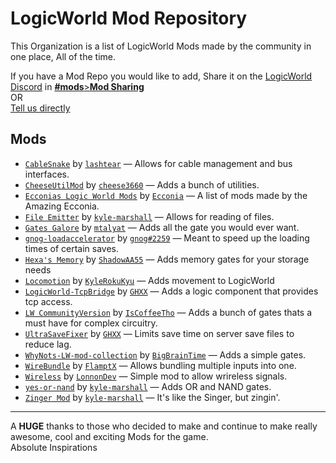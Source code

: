 # LogicWorld Mod Repository
This Organization is a list of LogicWorld Mods made by the community in one place, All of the time.

If you have a Mod Repo you would like to add, Share it on the [LogicWorld Discord](https://discord.gg/C5Qkk53) in [**#mods**>**Mod&nbsp;Sharing**](https://discord.com/channels/401255675264761866/910673109164638239)  
OR  
[Tell us directly](https://github.com/LogicWorld-Mod-Repository/.github/issues/new/choose)

## Mods

* [`CableSnake`](https://github.com/lashtear/CableSnake) by [`lashtear`](https://github.com/lashtear) &mdash; Allows for cable management and bus interfaces. 
* [`CheeseUtilMod`](https://github.com/cheese3660/CheeseUtilMod) by [`cheese3660`](https://github.com/cheese3660) &mdash; Adds a bunch of utilities. 
* [`Ecconias Logic World Mods`](https://github.com/Ecconia/Ecconia-LogicWorld-Mods) by [`Ecconia`](https://github.com/Ecconia) &mdash; A list of mods made by the Amazing Ecconia. 
* [`File Emitter`](https://github.com/kyle-marshall/file-emitter) by [`kyle-marshall`](https://github.com/kyle-marshall) &mdash; Allows for reading of files. 
* [`Gates Galore`](https://github.com/mtalyat/Gates-Galore) by [`mtalyat`](https://github.com/mtalyat) &mdash; Adds all the gate you would ever want. 
* [`gnog-loadaccelerator`](https://github.com/LogicWorld-Mod-Repository/gnog-loadaccelerator) by [`gnog#2259`](https://discord.com/users/487609645549223941) &mdash; Meant to speed up the loading times of certain saves. 
* [`Hexa's Memory`](https://github.com/ShadowAA55/HMM) by [`ShadowAA55`](https://github.com/ShadowAA55) &mdash; Adds memory gates for your storage needs 
* [`Locomotion`](https://github.com/KyleRokuKyu/Locomotion) by [`KyleRokuKyu`](https://github.com/KyleRokuKyu) &mdash; Adds movement to LogicWorld 
* [`LogicWorld-TcpBridge`](https://github.com/GHXX/LogicWorld-TcpBridge) by [`GHXX`](https://github.com/GHXX) &mdash; Adds a logic component that provides tcp access. 
* [`LW CommunityVersion`](https://github.com/IsCoffeeTho/LW-CommunityVersion) by [`IsCoffeeTho`](https://github.com/IsCoffeeTho) &mdash; Adds a bunch of gates thats a must have for complex circuitry. 
* [`UltraSaveFixer`](https://github.com/GHXX/LogicWorld-UltraSaveFixerItsOver300) by [`GHXX`](https://github.com/GHXX) &mdash; Limits save time on server save files to reduce lag. 
* [`WhyNots-LW-mod-collection`](https://github.com/BigBrainTime/WhyNots-LW-mod-collection) by [`BigBrainTime`](https://github.com/BigBrainTime) &mdash; Adds a simple gates. 
* [`WireBundle`](https://github.com/FlamptX/WireBundle) by [`FlamptX`](https://github.com/FlamptX) &mdash; Allows bundling multiple inputs into one. 
* [`Wireless`](https://github.com/LonnonDev/Wireless) by [`LonnonDev`](https://github.com/LonnonDev) &mdash; Simple mod to allow wrireless signals. 
* [`yes-or-nand`](https://github.com/kyle-marshall/yes-or-nand) by [`kyle-marshall`](https://github.com/kyle-marshall) &mdash; Adds OR and NAND gates. 
* [`Zinger Mod`](https://github.com/kyle-marshall/zinger-mod) by [`kyle-marshall`](https://github.com/kyle-marshall) &mdash; It's like the Singer, but zingin'. 

___

A **HUGE** thanks to those who decided to make and continue to make really awesome, cool and exciting Mods for the game.  
Absolute Inspirations
